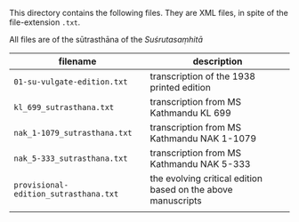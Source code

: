 This directory contains the following files.  They are XML files, in spite of the file-extension `.txt`.

All files are of the sūtrasthāna of the *Suśrutasaṃhitā*

| filename                              | description                                                  |
| ------------------------------------- | ------------------------------------------------------------ |
| `01-su-vulgate-edition.txt`           | transcription of the 1938 printed edition                    |
| `kl_699_sutrasthana.txt`              | transcription from MS Kathmandu KL 699                       |
| `nak_1-1079_sutrasthana.txt`          | transcription from MS Kathmandu NAK 1-1079                   |
| `nak_5-333_sutrasthana.txt`           | transcription from MS Kathmandu NAK 5-333                    |
| `provisional-edition_sutrasthana.txt` | the evolving critical edition based on the above manuscripts |
|                                       |                                                              |

  